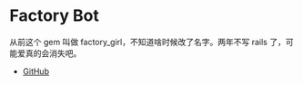 # Factory Bot

从前这个 gem 叫做 factory_girl，不知道啥时候改了名字。两年不写 rails 了，可能爱真的会消失吧。

- [GitHub](https://github.com/thoughtbot/factory_bot)
